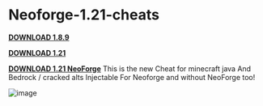 # Neoforge-1.21-cheats
**[DOWNLOAD 1.8.9](https://github.com/Downloaddecke/Neoforge-1.21-cheats/releases/tag/1.8.9)**

**[DOWNLOAD 1.21](https://github.com/Downloaddecke/Neoforge-1.21-cheats/releases/tag/1.21Neo)**

**[DOWNLOAD 1.21 NeoForge](https://github.com/Downloaddecke/Neoforge-1.21-cheats/releases/tag/1.21Neo)**
This is the new Cheat for minecraft java And Bedrock / cracked alts Injectable For Neoforge and without NeoForge too!

![image](https://github.com/user-attachments/assets/313d5dcb-f624-4774-86a3-858a4c757330)
